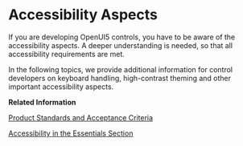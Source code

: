 <!-- loio694b3568fcc94f089ac7515d6fadbd5d -->

# Accessibility Aspects

If you are developing OpenUI5 controls, you have to be aware of the accessibility aspects. A deeper understanding is needed, so that all accessibility requirements are met.

In the following topics, we provide additional information for control developers on keyboard handling, high-contrast theming and other important accessibility aspects.

**Related Information**  


[Product Standards and Acceptance Criteria](product-standards-and-acceptance-criteria-bafc686.md "To be of high quality and usable in mission-critical business software, OpenUI5 needs to fulfill specific product standards and acceptance criteria. While these are not directly related to code conventions, the most important standards and criteria are mentioned here, because new code needs to fulfill these requirements.")

[Accessibility in the Essentials Section](../04_Essentials/accessibility-322f55d.md "Accessibility in the Essentials Section")

